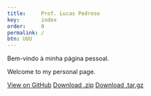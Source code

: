 ```yaml
---
title:     Prof. Lucas Pedroso
key:       index
order:     0
permalink: /
btn: UUU
---
```

Bem-vindo à minha página pessoal.

Welcome to my personal page.

<a href="#" class="btn">View on GitHub</a>
<a href="#" class="btn">Download .zip</a>
<a href="#" class="btn">Download .tar.gz</a>
